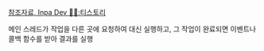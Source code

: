 [참조자료, Inpa Dev 👨‍💻:티스토리](https://inpa.tistory.com/entry/🔄-자바스크립트-이벤트-루프-구조-동작-원리)

 메인 스레드가 작업을 다른 곳에 요청하여 대신 실행하고, 그 작업이 완료되면 이벤트나 콜백 함수를 받아 결과를 실행
